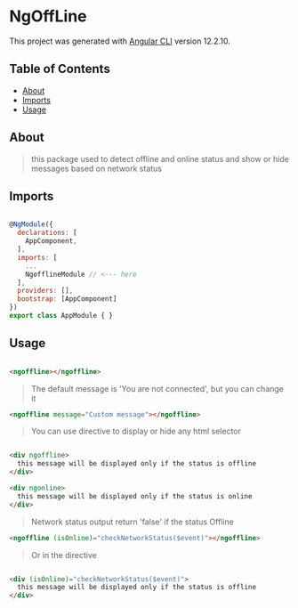 # NgOffLine

This project was generated with [Angular CLI](https://github.com/angular/angular-cli) version 12.2.10.

## Table of Contents

- [About](#About)
- [Imports](#Imports)
- [Usage](#Usage)

## About
> this package used to detect offline and online status and show or hide messages based on network status 
## Imports 

```js

@NgModule({
  declarations: [
    AppComponent,
  ],
  imports: [
    ...
    NgofflineModule // <--- here
  ],
  providers: [],
  bootstrap: [AppComponent]
})
export class AppModule { }


```

## Usage

```html

<ngoffline></ngoffline>

```
> The default message is 'You are not connected', but you can change it

```html
<ngoffline message="Custom message"></ngoffline>

```
> You can use directive to display or hide any html selector 

```html

<div ngoffline>
  this message will be displayed only if the status is offline
</div>

<div ngonline>
  this message will be displayed only if the status is online
</div>

```
> Network status output return 'false' if the status Offline

```html
<ngoffline (isOnline)="checkNetworkStatus($event)"></ngoffline>

```
> Or in the directive

```html

<div (isOnline)="checkNetworkStatus($event)">
  this message will be displayed only if the status is offline
</div>

```
